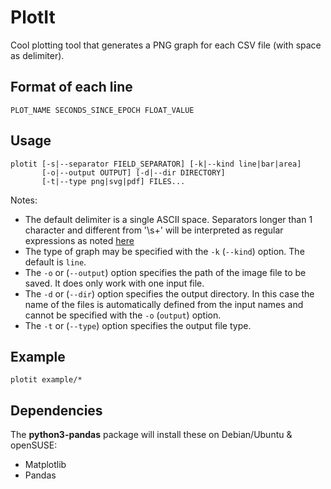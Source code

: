 # PlotIt

Cool plotting tool that generates a PNG graph for each CSV file (with space as delimiter).

## Format of each line

`PLOT_NAME SECONDS_SINCE_EPOCH FLOAT_VALUE`

## Usage

```
plotit [-s|--separator FIELD_SEPARATOR] [-k|--kind line|bar|area]
       [-o|--output OUTPUT] [-d|--dir DIRECTORY]
       [-t|--type png|svg|pdf] FILES...
```

Notes:
- The default delimiter is a single ASCII space.  Separators longer than 1 character and different from '\s+' will be interpreted as regular expressions as noted [here](https://pandas.pydata.org/pandas-docs/stable/reference/api/pandas.read_csv.html)
- The type of graph may be specified with the `-k` (`--kind`) option.  The default is `line`.
- The `-o` or (`--output`) option specifies the path of the image file to be saved. It does only work with one input file.
- The `-d` or (`--dir`) option specifies the output directory. In this case the name of the files is automatically defined from the input names and cannot be specified with the `-o` (`output`) option.
- The `-t` or (`--type`) option specifies the output file type.

## Example

`plotit example/*`

## Dependencies

The **python3-pandas** package will install these on Debian/Ubuntu & openSUSE:

- Matplotlib
- Pandas
